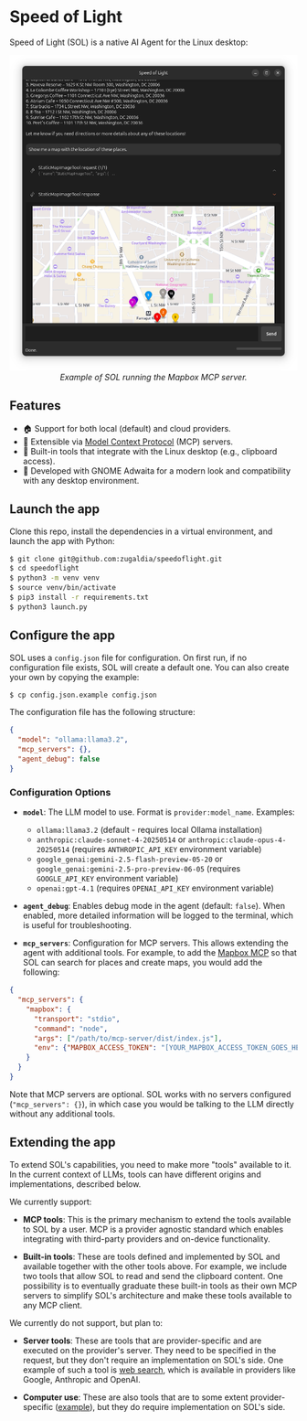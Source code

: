 # Speed of Light

Speed of Light (SOL) is a native AI Agent for the Linux desktop:
<div align="center">
  <img src="assets/sol-mapbox.png" alt="SOL Screenshot">
  <br><em>Example of SOL running the Mapbox MCP server.</em>
</div>

## Features
- 🏠 Support for both local (default) and cloud providers.
- 🔧 Extensible via [Model Context Protocol](https://modelcontextprotocol.io) (MCP) servers.
- 🐧 Built-in tools that integrate with the Linux desktop (e.g., clipboard access).
- 🎨 Developed with GNOME Adwaita for a modern look and compatibility with any desktop environment.

## Launch the app

Clone this repo, install the dependencies in a virtual environment, and launch the app with Python:

```bash
$ git clone git@github.com:zugaldia/speedoflight.git
$ cd speedoflight
$ python3 -m venv venv
$ source venv/bin/activate
$ pip3 install -r requirements.txt
$ python3 launch.py
```

## Configure the app

SOL uses a `config.json` file for configuration. On first run, if no configuration file exists, SOL will create a default one. You can also create your own by copying the example:

```bash
$ cp config.json.example config.json
```

The configuration file has the following structure:

```json
{
  "model": "ollama:llama3.2",
  "mcp_servers": {},
  "agent_debug": false
}
```

### Configuration Options

- **`model`**: The LLM model to use. Format is `provider:model_name`. Examples:
  - `ollama:llama3.2` (default - requires local Ollama installation)
  - `anthropic:claude-sonnet-4-20250514` or `anthropic:claude-opus-4-20250514` (requires `ANTHROPIC_API_KEY` environment variable)
  - `google_genai:gemini-2.5-flash-preview-05-20` or `google_genai:gemini-2.5-pro-preview-06-05` (requires `GOOGLE_API_KEY` environment variable)
  - `openai:gpt-4.1` (requires `OPENAI_API_KEY` environment variable)

- **`agent_debug`**: Enables debug mode in the agent (default: `false`). When enabled, more detailed information will be logged to the terminal, which is useful for troubleshooting.

- **`mcp_servers`**: Configuration for MCP servers. This allows extending the agent with additional tools. For example, to add the [Mapbox MCP](https://github.com/mapbox/mcp-server) so that SOL can search for places and create maps, you would add the following:

```json
{
  "mcp_servers": {
    "mapbox": {
      "transport": "stdio",
      "command": "node",
      "args": ["/path/to/mcp-server/dist/index.js"],
      "env": {"MAPBOX_ACCESS_TOKEN": "[YOUR_MAPBOX_ACCESS_TOKEN_GOES_HERE]"}
    }
  }
}
```

Note that MCP servers are optional. SOL works with no servers configured (`"mcp_servers": {}`), in which case you would be talking to the LLM directly without any additional tools.

## Extending the app

To extend SOL's capabilities, you need to make more "tools" available to it. In the current context of LLMs, tools can have different origins and implementations, described below.

We currently support:

- **MCP tools**: This is the primary mechanism to extend the tools available to SOL by a user. MCP is a provider agnostic standard which enables integrating with third-party providers and on-device functionality.

- **Built-in tools**: These are tools defined and implemented by SOL and available together with the other tools above. For example, we include two tools that allow SOL to read and send the clipboard content. One possibility is to eventually graduate these built-in tools as their own MCP servers to simplify SOL's architecture and make these tools available to any MCP client. 

We currently do not support, but plan to:

- **Server tools**: These are tools that are provider-specific and are executed on the provider's server. They need to be specified in the request, but they don't require an implementation on SOL's side. One example of such a tool is [web search](https://docs.anthropic.com/en/docs/agents-and-tools/tool-use/web-search-tool), which is available in providers like Google, Anthropic and OpenAI.

- **Computer use**: These are also tools that are to some extent provider-specific ([example](https://platform.openai.com/docs/guides/tools-computer-use)), but they do require implementation on SOL's side. 
